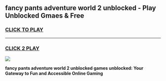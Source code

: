 
## fancy pants adventure world 2 unblocked - Play Unblocked Gmaes & Free
<h3>
<a href="https://news.freeplayer.one?title=fancy_pants_adventure_world_2_unblocked&ref=23F">CLICK TO PLAY</a></h3>
<hr>

<h3>
<a href="https://news.freeplayer.one?title=fancy_pants_adventure_world_2_unblocked&ref=23F">CLICK 2 PLAY</a>
  
</h3>

<a href="https://news.freeplayer.one?title=fancy_pants_adventure_world_2_unblocked&ref=23F/"><img src="https://clearcache.store/games.png"></a>


**fancy pants adventure world 2 unblocked games unblocked: Your Gateway to Fun and Accessible Online Gaming**
